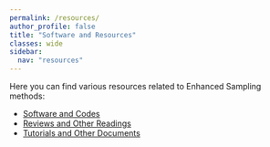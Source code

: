 ```yaml
---
permalink: /resources/
author_profile: false
title: "Software and Resources"
classes: wide
sidebar:
  nav: "resources"
---
```


Here you can find various resources related to Enhanced Sampling methods:
- [Software and Codes]({{site.url}}/resources/software)   
- [Reviews and Other Readings]({{site.url}}/resources/reviews)   
- [Tutorials and Other Documents]({{site.url}}/resources/tutorials)   
